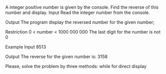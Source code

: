 A integer positive number is given by the console. Find the reverse of this number and display. 
Input
Read the integer number from the console.

Output
The program display the reversed number for the given number;

Restriction
0 < number < 1000 000 000
The last digit for the number is not 0

Example
Input
8513 

Output
The reverse for the given number is: 3158

Please, solve the problem by three methods: 
while
for
direct display